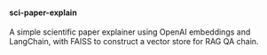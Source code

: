#### sci-paper-explain

A simple scientific paper explainer using OpenAI embeddings and LangChain, with FAISS to construct a vector store for RAG QA chain.
